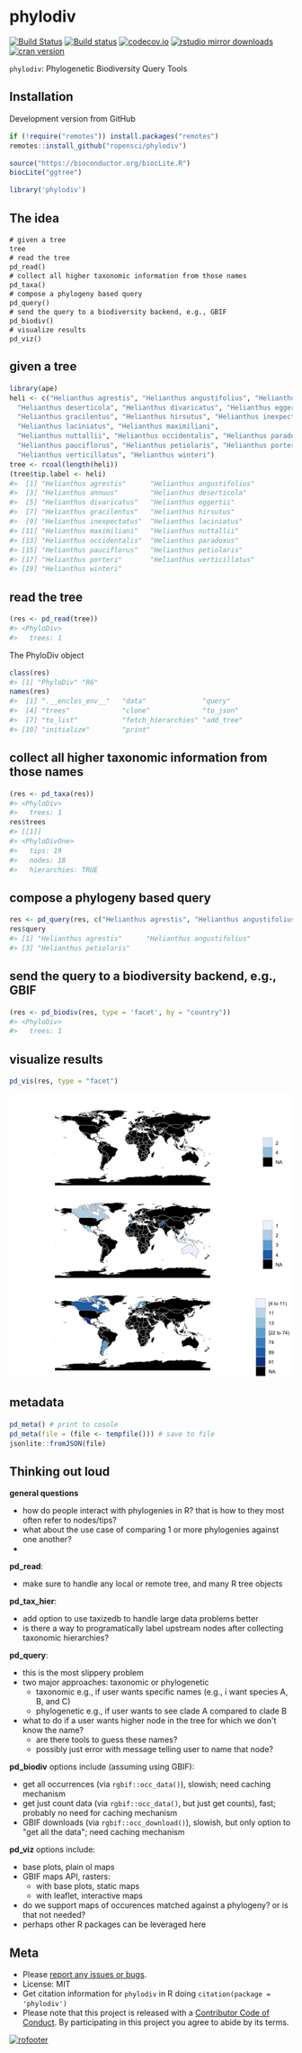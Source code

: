 phylodiv
========




[![Build Status](https://travis-ci.com/ropensci/phylodiv.svg?branch=master)](https://travis-ci.com/ropensci/phylodiv)
[![Build status](https://ci.appveyor.com/api/projects/status/6mgc02mkd8j4sq3g/branch/master)](https://ci.appveyor.com/project/sckott/phylodiv-175/branch/master)
[![codecov.io](https://codecov.io/github/ropensci/phylodiv/coverage.svg?branch=master)](https://codecov.io/github/ropensci/phylodiv?branch=master)
[![rstudio mirror downloads](http://cranlogs.r-pkg.org/badges/phylodiv)](https://github.com/metacran/cranlogs.app)
[![cran version](http://www.r-pkg.org/badges/version/phylodiv)](https://cran.r-project.org/package=phylodiv)


`phylodiv`: Phylogenetic Biodiversity Query Tools


## Installation

Development version from GitHub


```r
if (!require("remotes")) install.packages("remotes")
remotes::install_github("ropensci/phylodiv")
```


```r
source("https://bioconductor.org/biocLite.R")
biocLite("ggtree")
```


```r
library('phylodiv')
```

## The idea

```
# given a tree
tree
# read the tree
pd_read()
# collect all higher taxonomic information from those names
pd_taxa()
# compose a phylogeny based query
pd_query()
# send the query to a biodiversity backend, e.g., GBIF
pd_biodiv()
# visualize results
pd_viz()
```

## given a tree


```r
library(ape)
heli <- c("Helianthus agrestis", "Helianthus angustifolius", "Helianthus annuus", 
  "Helianthus deserticola", "Helianthus divaricatus", "Helianthus eggertii", 
  "Helianthus gracilentus", "Helianthus hirsutus", "Helianthus inexpectatus", 
  "Helianthus laciniatus", "Helianthus maximiliani",
  "Helianthus nuttallii", "Helianthus occidentalis", "Helianthus paradoxus", 
  "Helianthus pauciflorus", "Helianthus petiolaris", "Helianthus porteri", 
  "Helianthus verticillatus", "Helianthus winteri")
tree <- rcoal(length(heli))
(tree$tip.label <- heli)
#>  [1] "Helianthus agrestis"      "Helianthus angustifolius"
#>  [3] "Helianthus annuus"        "Helianthus deserticola"  
#>  [5] "Helianthus divaricatus"   "Helianthus eggertii"     
#>  [7] "Helianthus gracilentus"   "Helianthus hirsutus"     
#>  [9] "Helianthus inexpectatus"  "Helianthus laciniatus"   
#> [11] "Helianthus maximiliani"   "Helianthus nuttallii"    
#> [13] "Helianthus occidentalis"  "Helianthus paradoxus"    
#> [15] "Helianthus pauciflorus"   "Helianthus petiolaris"   
#> [17] "Helianthus porteri"       "Helianthus verticillatus"
#> [19] "Helianthus winteri"
```

## read the tree


```r
(res <- pd_read(tree))
#> <PhyloDiv> 
#>   trees: 1
```

The PhyloDiv object


```r
class(res)
#> [1] "PhyloDiv" "R6"
names(res)
#>  [1] ".__enclos_env__"   "data"              "query"            
#>  [4] "trees"             "clone"             "to_json"          
#>  [7] "to_list"           "fetch_hierarchies" "add_tree"         
#> [10] "initialize"        "print"
```

## collect all higher taxonomic information from those names


```r
(res <- pd_taxa(res))
#> <PhyloDiv> 
#>   trees: 1
res$trees
#> [[1]]
#> <PhyloDivOne> 
#>   tips: 19
#>   nodes: 18
#>   hierarchies: TRUE
```

## compose a phylogeny based query


```r
res <- pd_query(res, c("Helianthus agrestis", "Helianthus angustifolius", "Helianthus petiolaris"))
res$query
#> [1] "Helianthus agrestis"      "Helianthus angustifolius"
#> [3] "Helianthus petiolaris"
```

## send the query to a biodiversity backend, e.g., GBIF


```r
(res <- pd_biodiv(res, type = 'facet', by = "country"))
#> <PhyloDiv> 
#>   trees: 1
```

## visualize results


```r
pd_vis(res, type = "facet")
```

![plot of chunk unnamed-chunk-11](tools/unnamed-chunk-11-1.png)

## metadata


```r
pd_meta() # print to cosole
pd_meta(file = (file <- tempfile())) # save to file
jsonlite::fromJSON(file)
```

## Thinking out loud

**general questions**
- how do people interact with phylogenies in R? that is how to they most often refer to nodes/tips?
- what about the use case of comparing 1 or more phylogenies against one another?
- 

**pd_read**:
- make sure to handle any local or remote tree, and many R tree objects

**pd_tax_hier**:
- add option to use taxizedb to handle large data problems better
- is there a way to programatically label upstream nodes after collecting taxonomic hierarchies?

**pd_query**:
- this is the most slippery problem
- two major approaches: taxonomic or phylogenetic 
    - taxonomic e.g., if user wants specific names (e.g., i want species A, B, and C)
    - phylogenetic e.g., if user wants to see clade A compared to clade B
- what to do if a user wants higher node in the tree for which we don't know the name?
    - are there tools to guess these names?
    - possibly just error with message telling user to name that node?

**pd_biodiv** options include (assuming using GBIF):
- get all occurrences (via `rgbif::occ_data()`), slowish; need caching mechanism
- get just count data (via `rgbif::occ_data()`, but just get counts), fast; probably no need for caching mechanism
- GBIF downloads (via `rgbif::occ_download()`), slowish, but only option to "get all the data"; need caching mechanism

**pd_viz** options include:
- base plots, plain ol maps
- GBIF maps API, rasters:
    - with base plots, static maps
    - with leaflet, interactive maps
- do we support maps of occurences matched against a phylogeny? or is that not needed?
- perhaps other R packages can be leveraged here

## Meta

* Please [report any issues or bugs](https://github.com/ropensci/phylodiv/issues).
* License: MIT
* Get citation information for `phylodiv` in R doing `citation(package = 'phylodiv')`
* Please note that this project is released with a [Contributor Code of Conduct](CODE_OF_CONDUCT.md).
By participating in this project you agree to abide by its terms.

[![rofooter](https://ropensci.org/public_images/github_footer.png)](https://ropensci.org)
